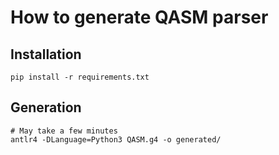 # How to generate QASM parser

## Installation

```
pip install -r requirements.txt
```

## Generation
```
# May take a few minutes
antlr4 -DLanguage=Python3 QASM.g4 -o generated/
```
